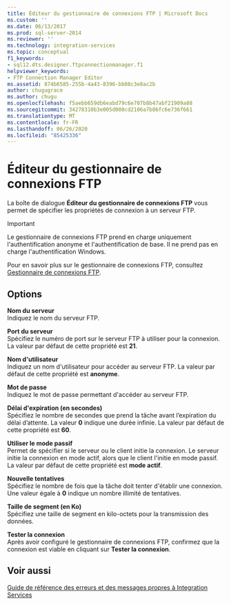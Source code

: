 ```yaml
---
title: Éditeur du gestionnaire de connexions FTP | Microsoft Docs
ms.custom: ''
ms.date: 06/13/2017
ms.prod: sql-server-2014
ms.reviewer: ''
ms.technology: integration-services
ms.topic: conceptual
f1_keywords:
- sql12.dts.designer.ftpconnectionmanager.f1
helpviewer_keywords:
- FTP Connection Manager Editor
ms.assetid: 874b6585-255b-4a43-8396-bb08c3e8ac2b
author: chugugrace
ms.author: chugu
ms.openlocfilehash: f5aebb659db6eabd79c6e707b8b47abf21909a88
ms.sourcegitcommit: 34278310b3e005d008cd2106a7b86fc6e736f661
ms.translationtype: MT
ms.contentlocale: fr-FR
ms.lasthandoff: 06/26/2020
ms.locfileid: "85425336"
---
```

# <a name="ftp-connection-manager-editor"></a>Éditeur du gestionnaire de connexions FTP
  La boîte de dialogue **Éditeur du gestionnaire de connexions FTP** vous permet de spécifier les propriétés de connexion à un serveur FTP.  
  
> [!IMPORTANT]  
>  Le gestionnaire de connexions FTP prend en charge uniquement l'authentification anonyme et l'authentification de base. Il ne prend pas en charge l'authentification Windows.  
  
 Pour en savoir plus sur le gestionnaire de connexions FTP, consultez [Gestionnaire de connexions FTP](connection-manager/ftp-connection-manager.md).  
  
## <a name="options"></a>Options  
 **Nom du serveur**  
 Indiquez le nom du serveur FTP.  
  
 **Port du serveur**  
 Spécifiez le numéro de port sur le serveur FTP à utiliser pour la connexion. La valeur par défaut de cette propriété est **21**.  
  
 **Nom d'utilisateur**  
 Indiquez un nom d'utilisateur pour accéder au serveur FTP. La valeur par défaut de cette propriété est **anonyme**.  
  
 **Mot de passe**  
 Indiquez le mot de passe permettant d'accéder au serveur FTP.  
  
 **Délai d'expiration (en secondes)**  
 Spécifiez le nombre de secondes que prend la tâche avant l’expiration du délai d’attente. La valeur **0** indique une durée infinie. La valeur par défaut de cette propriété est **60**.  
  
 **Utiliser le mode passif**  
 Permet de spécifier si le serveur ou le client initie la connexion. Le serveur initie la connexion en mode actif, alors que le client l'initie en mode passif. La valeur par défaut de cette propriété est **mode actif**.  
  
 **Nouvelle tentatives**  
 Spécifiez le nombre de fois que la tâche doit tenter d'établir une connexion. Une valeur égale à **0** indique un nombre illimité de tentatives.  
  
 **Taille de segment (en Ko)**  
 Spécifiez une taille de segment en kilo-octets pour la transmission des données.  
  
 **Tester la connexion**  
 Après avoir configuré le gestionnaire de connexions FTP, confirmez que la connexion est viable en cliquant sur **Tester la connexion**.  
  
## <a name="see-also"></a>Voir aussi  
 [Guide de référence des erreurs et des messages propres à Integration Services](../../2014/integration-services/integration-services-error-and-message-reference.md)  
  
  
